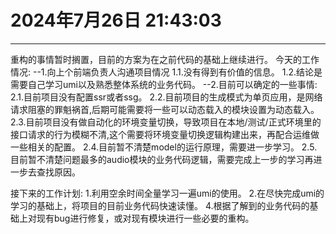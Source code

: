 # 2024年7月26日 21:43:03
------------------------------------------------
重构的事情暂时搁置，目前的方案为在之前代码的基础上继续进行。
今天的工作情况:
--1.向上个前端负责人沟通项目情况
    1.1.没有得到有价值的信息。
    1.2.结论是需要自己学习umi以及熟悉整体系统的业务代码。
--2.目前可以确定的一些事情:
    2.1.目前项目没有配置ssr或者ssg。
    2.2.目前项目的生成模式为单页应用，是网络请求阻塞的罪魁祸首,后期可能需要将一些可以动态载入的模块设置为动态载入。
    2.3.目前项目没有做自动化的环境变量切换，导致项目在本地/测试/正式环境里的接口请求的行为模糊不清,这个需要将环境变量切换逻辑构建出来，再配合运维做一些相关的配置。
    2.4.目前暂不清楚model的运行原理，需要进一步学习。
    2.5.目前暂不清楚问题最多的audio模块的业务代码逻辑，需要完成上一步的学习再进一步去查找原因。

接下来的工作计划:
1.利用空余时间全量学习一遍umi的使用。
2.在尽快完成umi的学习的基础上，将项目的目前业务代码快速读懂。
4.根据了解到的业务代码的基础上对现有bug进行修复，或对现有模块进行一些必要的重构。